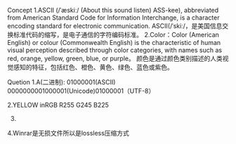 Concept
1.ASCII (/ˈæskiː/ (About this sound listen) ASS-kee), abbreviated from American Standard Code for Information Interchange, is a character encoding standard for electronic communication.
ASCII(/ˈskiː/，是美国信息交换标准代码的缩写，是电子通信的字符编码标准。
2.Color：Color (American English) or colour (Commonwealth English) is the characteristic of human visual perception described through color categories, with names such as red, orange, yellow, green, blue, or purple。
颜色是通过颜色类别描述的人类视觉感知的特征，包括红色、橙色、黄色、绿色、蓝色或紫色。

Quetion
1.A(二进制): 01000001(ASCII)
0000000001000001(Unicode)01000001（UTF-8）

2.YELLOW inRGB
R255 G245 B225

3.

4.Winrar是无损文件所以是lossless压缩方式